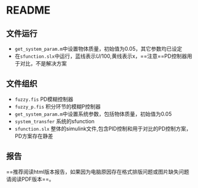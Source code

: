 # README

## 文件运行
* 	`get_system_param.m`中设置物体质量，初始值为0.05，其它参数均已设定
* 	在`sfunction.slx`中运行，蓝线表示$U/100$,黄线表示x，==注意==PD控制器用于对比，不是解决方案

## 文件组织

* `fuzzy.fis` PD模糊控制器
* `fuzzy_p.fis` 积分环节的模糊P控制器
* `get_system_param.m`中设置系统参数，包括物体质量，初始值为0.05
* `system_transfer` 系统的sfunction
* `sfunction.slx` 整体的simulink文件,包含PID控制和用于对比的PD控制方案，PD方案存在静差

## 报告

==推荐阅读html版本报告，如果因为电脑原因存在格式排版问题或图片缺失问题请阅读PDF版本==。
